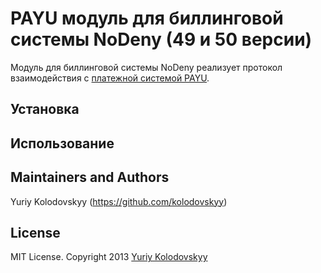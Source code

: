 # PAYU модуль для биллинговой системы NoDeny (49 и 50 версии)

Модуль для биллинговой системы NoDeny реализует протокол взаимодействия с [платежной системой PAYU](http://www.payu.ua).

## Установка

## Использование

## Maintainers and Authors

Yuriy Kolodovskyy (https://github.com/kolodovskyy)

## License

MIT License. Copyright 2013 [Yuriy Kolodovskyy](http://twitter.com/kolodovskyy)
